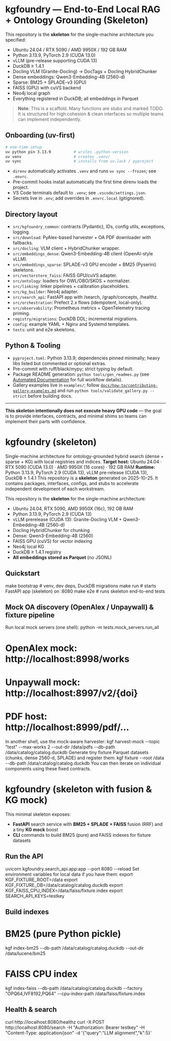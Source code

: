 
# kgfoundry — End-to-End Local RAG + Ontology Grounding (Skeleton)

This repository is the **skeleton** for the single-machine architecture you specified:
- Ubuntu 24.04 / RTX 5090 / AMD 9950X / 192 GB RAM
- Python 3.13.9, PyTorch 2.9 (CUDA 13.0)
- vLLM (pre-release supporting CUDA 13)
- DuckDB ≥ 1.4.1
- Docling VLM (Granite-Docling) → DocTags + Docling HybridChunker
- Dense embeddings: Qwen3-Embedding-4B (2560-d)
- Sparse: BM25 + SPLADE-v3 (GPU)
- FAISS (GPU) with cuVS backend
- Neo4j local graph
- Everything registered in DuckDB; all embeddings in Parquet

> **Note**: This is a scaffold. Many functions are stubs and marked TODO.
> It is structured for high cohesion & clean interfaces so multiple teams can implement independently.

## Onboarding (uv-first)

```bash
# one-time setup
uv python pin 3.13.9          # writes .python-version
uv venv                       # creates .venv/
uv sync                       # installs from uv.lock / pyproject
```

- `direnv` automatically activates `.venv` and runs `uv sync --frozen`; see `.envrc`.
- Pre-commit hooks install automatically the first time direnv loads the project.
- VS Code terminals default to `.venv`; see `.vscode/settings.json`.
- Secrets live in `.env`; add overrides in `.envrc.local` (gitignored).

## Directory layout

- `src/kgfoundry_common`: contracts (Pydantic), IDs, config utils, exceptions, logging.
- `src/download`: PyAlex-based harvester + OA PDF downloader with fallbacks.
- `src/docling`: VLM client + HybridChunker wrapper.
- `src/embeddings_dense`: Qwen3-Embedding-4B client (OpenAI-style vLLM).
- `src/embeddings_sparse`: SPLADE-v3 GPU encoder + BM25 (Pyserini) skeletons.
- `src/vectorstore_faiss`: FAISS GPU/cuVS adapter.
- `src/ontology`: loaders for OWL/OBO/SKOS + normalizer.
- `src/linking`: linker pipelines + calibration placeholders.
- `src/kg_builder`: Neo4j adapter.
- `src/search_api`: FastAPI app with /search, /graph/concepts, /healthz.
- `src/orchestration`: Prefect 2.x flows (idempotent, local-only).
- `src/observability`: Prometheus metrics + OpenTelemetry tracing priming.
- `registry/migrations`: DuckDB DDL; incremental migrations.
- `config`: example YAML + Nginx and Systemd templates.
- `tests`: unit and e2e skeletons.

## Python & Tooling

- `pyproject.toml`: Python 3.13.9; dependencies pinned minimally; heavy libs listed but commented or optional extras.
- Pre-commit with ruff/black/mypy; strict typing by default.
- Package README generation: `python tools/gen_readmes.py` (see
  [Automated Documentation](README-AUTOMATED-DOCUMENTATION.md#readme-generation-toolsgen_readmespy)
  for full workflow details).
- Gallery examples live in `examples/`; follow
  [`docs/how-to/contributing-gallery-examples.md`](docs/how-to/contributing-gallery-examples.md)
  and run `python tools/validate_gallery.py --strict` before building docs.

---

**This skeleton intentionally does not execute heavy GPU code** — the goal is to provide interfaces, contracts,
and minimal shims so teams can implement their parts with confidence.


<!-- merged from kgfoundry_skeleton (1).zip -->
# kgfoundry (skeleton)
Single-machine architecture for ontology-grounded hybrid search (dense + sparse + KG) with local registries and indices.
**Target host:** Ubuntu 24.04 · RTX 5090 (CUDA 13.0) · AMD 9950X (16 cores) · 192 GB RAM
**Runtime:** Python 3.13.9, PyTorch 2.9 (CUDA 13), vLLM pre-release (CUDA 13), DuckDB ≥ 1.4.1
This repository is a **skeleton** generated on 2025-10-25. It contains packages, interfaces, configs, and stubs to accelerate
independent development of each workstream.

<!-- merged from kgfoundry_skeleton (2).zip -->
This repository is the **skeleton** for the single-machine architecture:
- Ubuntu 24.04, RTX 5090, AMD 9950X (16c), 192 GB RAM
- Python 3.13.9, PyTorch 2.9 (CUDA 13)
- vLLM prerelease (CUDA 13): Granite-Docling VLM + Qwen3-Embedding-4B (2560-d)
- Docling HybridChunker for chunking
- Dense: Qwen3-Embedding-4B (2560)
- FAISS GPU (cuVS) for vector indexing
- Neo4j local KG
- DuckDB ≥ 1.4.1 registry
- **All embeddings stored as Parquet** (no JSONL)
## Quickstart
make bootstrap   # venv, dev deps, DuckDB migrations
make run         # starts FastAPI app (skeleton) on :8080
make e2e         # runs skeleton end-to-end tests
## Mock OA discovery (OpenAlex / Unpaywall) & fixture pipeline
Run local mock servers (one shell):
python -m tests.mock_servers.run_all
# OpenAlex mock:  http://localhost:8998/works
# Unpaywall mock: http://localhost:8997/v2/{doi}
# PDF host:       http://localhost:8999/pdf/...
In another shell, use the mock-aware harvester:
kgf harvest-mock --topic "test" --max-works 2 --out-dir /data/pdfs --db-path /data/catalog/catalog.duckdb
Generate tiny fixture Parquet datasets (chunks, dense 2560-d, SPLADE) and register them:
kgf fixture --root /data --db-path /data/catalog/catalog.duckdb
You can then iterate on individual components using these fixed contracts.

<!-- merged from kgfoundry_skeleton (4).zip -->
# kgfoundry (skeleton with fusion & KG mock)
This minimal skeleton exposes:
- **FastAPI** search service with **BM25 + SPLADE + FAISS** fusion (RRF) and a tiny **KG mock** boost
- **CLI** commands to build BM25 (pure) and FAISS indexes for fixture datasets
## Run the API
uvicorn kgfoundry.search_api.app:app --port 8080 --reload
Set environment variables for local data if you have them:
export KGF_FIXTURE_ROOT=/data
export KGF_FIXTURE_DB=/data/catalog/catalog.duckdb
export KGF_FAISS_CPU_INDEX=/data/faiss/fixture.index
export SEARCH_API_KEYS=testkey
## Build indexes
# BM25 (pure Python pickle)
kgf index-bm25 --db-path /data/catalog/catalog.duckdb --out-dir /data/lucene/bm25
# FAISS CPU index
kgf index-faiss --db-path /data/catalog/catalog.duckdb --factory "OPQ64,IVF8192,PQ64" --cpu-index-path /data/faiss/fixture.index
## Health & search
curl http://localhost:8080/healthz
curl -X POST http://localhost:8080/search -H "Authorization: Bearer testkey" -H "Content-Type: application/json" -d '{"query":"LLM alignment","k":5}'
